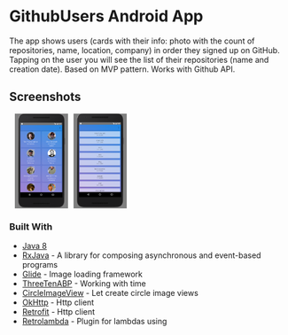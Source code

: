 # GithubUsers Android App

The app shows users (cards with their info: photo with the count of repositories, name, location, company) in order they signed up on GitHub.
Tapping on the user you will see the list of their repositories (name and creation date). 
Based on MVP pattern. Works with Github API.

## Screenshots

<div style="display:flex;">
<img style="margin-left:10px;" src="screenshots/1.png" width="19%" >
<img style="margin-left:10px;" src="screenshots/2.png" width="19%" >
</div>

### Built With

* [Java 8](https://java.com/en/download/)
* [RxJava](https://github.com/ReactiveX/RxJava) - A library for composing asynchronous and event-based programs
* [Glide](https://github.com/bumptech/glide) - Image loading framework
* [ThreeTenABP](https://github.com/JakeWharton/ThreeTenABP) - Working with time
* [CircleImageView](https://github.com/hdodenhof/CircleImageView) - Let create circle image views
* [OkHttp](http://square.github.io/okhttp/) - Http client
* [Retrofit](http://square.github.io/retrofit/) - Http client
* [Retrolambda](https://github.com/evant/gradle-retrolambda) - Plugin for lambdas using
